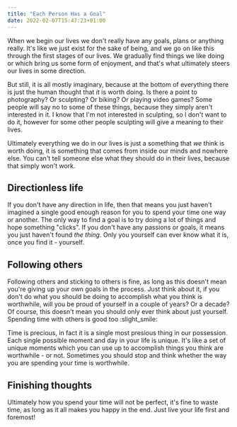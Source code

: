 ```yaml
---
title: "Each Person Has a Goal"
date: 2022-02-07T15:47:23+01:00
---
```


When we begin our lives we don't really have any goals, plans or anything really. It's like we just exist for the sake of being, and we go on like this through the first stages of our lives. We gradually find things we like doing or which bring us some form of enjoyment, and that's what ultimately steers our lives in some direction.

But still, it is all mostly imaginary, because at the bottom of everything there is just the human thought that *it* is worth doing. Is there a point to photography? Or sculpting? Or biking? Or playing video games? Some people will say no to some of these things, because they simply aren't interested in it. I know that I'm not interested in sculpting, so I don't want to do it, however for some other people sculpting will give a meaning to their lives.

Ultimately everything we do in our lives is just a something that *we* think is worth doing, it is something that comes from inside our minds and nowhere else. You can't tell someone else what they should do in their lives, because that simply won't work.

## Directionless life

If you don't have any direction in life, then that means you just haven't imagined a single good enough reason for you to spend your time one way or another. The only way to find a goal is to try doing a lot of things and hope something "clicks". If you don't have any passions or goals, it means you just haven't found *the thing*. Only you yourself can ever know what it is, once you find it - yourself.

## Following others

Following others and sticking to others is fine, as long as this doesn't mean you're giving up your own goals in the process. Just think about it, if you don't do what you should be doing to accomplish what you think is worthwhile, will you be proud of yourself in a couple of years? Or a decade? Of course, this doesn't mean you should only ever think about just yourself. Spending time with others is good too :slight_smile:

Time is precious, in fact it is a single most presious thing in our possession. Each single possible moment and day in your life is unique. It's like a set of unique moments which you can use up to accomplish things you think are worthwhile - or not. Sometimes you should stop and think whether the way you are spending your time is worthwhile.

## Finishing thoughts

Ultimately how you spend your time will not be perfect, it's fine to waste time, as long as it all makes you happy in the end. Just live your life first and foremost!
